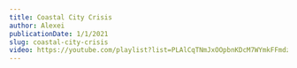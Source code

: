 ```yaml
---
title: Coastal City Crisis
author: Alexei
publicationDate: 1/1/2021
slug: coastal-city-crisis
video: https://youtube.com/playlist?list=PLAlCqTNmJxOOpbnKDcM7WYmkFFmdz1dwe
---
```

